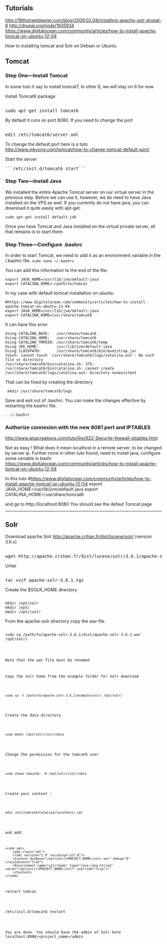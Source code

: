 ## Tutorials

http://19thstreetdesign.com/blog/2009.02.04/installing-apache-solr-drupal-6
http://drupal.org/node/1935934
https://www.digitalocean.com/community/articles/how-to-install-apache-tomcat-on-ubuntu-12-04


How to installing tomcat and Solr on Debian or Ubuntu

## Tomcat

### Step One—Install Tomcat
In some tuto it say to install tomcat7, In other 6, we will stay on 6 for now

Install Tomcat6 package

<pre></code>
sudo apt-get install tomcat6
</code/></pre>

By default it runs on port 8080. If you need to change the port 
<pre></code>
edit /etc/tomcat6/server.xml
</code/></pre>

To change the default port here is a tuto
http://www.mkyong.com/tomcat/how-to-change-tomcat-default-port/


Start the server

<pre>```/etc/init.d/tomcat6 start```</pre>


### Step Two—Install Java

We installed the entire Apache Tomcat server on our virtual server in the previous step. Before we can use it, however, we do need to have Java installed on the VPS as well. If you currently do not have java, you can download it quite easily with apt-get.  
 
```
sudo apt-get install default-jdk
```
Once you have Tomcat and Java installed on the virtual private server, all that remains is to start them.


### Step Three—Configure .bashrc

In order to start Tomcat, we need to add it as an environment variable in the /.bashrc file.
```sudo nano ~/.bashrc```

You can add this information to the end of the file:
```
export JAVA_HOME=/usr/lib/jvm/default-java
export CATALINA_HOME=~/path/to/tomcat
```
In my case with default tomcat installation on ubuntu 
```
#https://www.digitalocean.com/community/articles/how-to-install-apache-tomcat-on-ubuntu-12-04
export JAVA_HOME=/usr/lib/jvm/default-java
export CATALINA_HOME=/usr/share/tomcat6
```

It can have
this error 
```
Using CATALINA_BASE:   /usr/share/tomcat6
Using CATALINA_HOME:   /usr/share/tomcat6
Using CATALINA_TMPDIR: /usr/share/tomcat6/temp
Using JRE_HOME:        /usr/lib/jvm/default-java
Using CLASSPATH:       /usr/share/tomcat6/bin/bootstrap.jar
touch: cannot touch `/usr/share/tomcat6/logs/catalina.out': No such file or directory
/usr/share/tomcat6/bin/catalina.sh: 375: /usr/share/tomcat6/bin/catalina.sh: cannot create /usr/share/tomcat6/logs/catalina.out: Directory nonexistent
```
That can be fixed by creating the directory 
```
 mkdir /usr/share/tomcat6/logs 
```

Save and exit out of .bashrc. You can make the changes effective by restarting the bashrc file.
```
. ~/.bashrc
```

### Authorize connexion with the new 8081 port  and IPTABLES
http://www.alsacreations.com/tuto/lire/622-Securite-firewall-iptables.html


Not as easy ! 
What does it mean localhost in a remote server, to be changed by server ip. 
Further more in other tuto found, need to install java, configure some variable in bashr
https://www.digitalocean.com/community/articles/how-to-install-apache-tomcat-on-ubuntu-12-04

In this tuto 
#https://www.digitalocean.com/community/articles/how-to-install-apache-tomcat-on-ubuntu-12-04
export JAVA_HOME=/usr/lib/jvm/default-java
export CATALINA_HOME=/usr/share/tomcat6


and go to http://localhost:8080 
You should see the defaut Tomcat page   


***


## Solr

Download apache Solr http://apache.crihan.fr/dist/lucene/solr/ (version 3.6.x)

<pre></code>
wget http://apache.crihan.fr/dist/lucene/solr/3.6.1/apache-solr-3.6.1.tgz
</code/></pre>

Untar
<pre></code>
tar xvzf apache-solr-3.6.1.tgz
</code/></pre>

Create the $SOLR_HOME directory
<pre><code>
mkdir /opt/solr
mkdir /opt/<PROJECT_NAME>
mkdir /opt/<PROJECT_NAME>/solr
</code></pre>

From the apache-solr directory copy the war file
<pre><code>
sudo cp /path/to/apache-solr-3.6.1/dist/apache-solr-3.6.1.war /opt/solr/<PROJECT_NAME/solr/solr.war
</code></pre>

Note that the war file must be renamed

Copy the solr home from the example folder for Solr download
<pre><code>
sudo cp -r /path/to/apache-solr-3.6.1/example/solr/ /opt/solr/<PROJECT_NAME>
</code></pre>

Create the data directory
<pre><code>
sudo mkdir /opt/solr/<PROJECT_NAME>/solr/data
</code></pre>
Change the permission for the tomcat6 user
<pre><code>
sudo chown tomcat6: -R /opt/solr/<PROJECT_NAME>/solr/data
</code></pre>

Create your context :
<pre><code>
edit /etc/tomcat6/Catalina/localhost/<PROJECT_NAME>.xml
</code></pre>

and add:

```
<code xml>
    code class="xml">
    <?xml version="1.0" encoding="utf-8"?>
    <Context docBase="/opt/solr/<PROJECT_NAME>/solr.war" debug="0" crossContext="true">
    <Environment name="solr/home" type="java.lang.String" value="/opt/solr/<PROJECT_NAME>/solr" override="true"/>
    </Context>
</code>
 ```
<pre>
restart tomcat
</pre>
<pre>
/etc/init.d/tomcat6 restart
</pre>

You are done. You should have the admin of Solr here
localhost:8080/<project_name>/admin